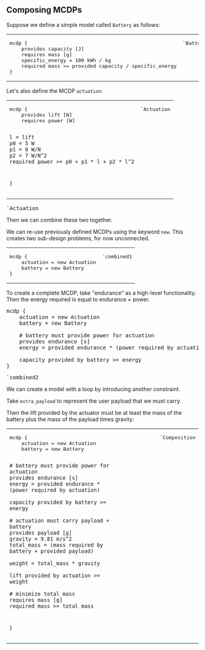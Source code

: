 
## Composing MCDPs

Suppose we define a simple model called ``Battery`` as follows:

<table>
<tr><td >
<pre class="mcdp" id='Battery' label='Battery.mcdp'>
mcdp {
	provides capacity [J]
	requires mass [g]
	specific_energy = 100 kWh / kg
	required mass >= provided capacity / specific_energy
}
</pre>
</td>
<td>
<pre class='ndp_graph_templatized_labeled' direction='LR' >`Battery</pre>
</td>
</tr>
</table>

Let's also define the MCDP ``actuation``:

<table>
<tr><td >
<pre class="mcdp" id='Actuation' label='Actuation.mcdp'>
mcdp {
	provides lift [N]
	requires power [W]

	l = lift
	p0 = 5 W
	p1 = 6 W/N
	p2 = 7 W/N^2
	required power >= p0 + p1 * l + p2 * l^2
}
</pre>
</td>
<td>
<pre class='ndp_graph_templatized_labeled' direction='LR'>`Actuation</pre>
</td>
</tr>
</table>

<pre class='ndp_graph_enclosed' direction='LR'>`Actuation</pre>


Then we can combine these two together.

We can re-use previously defined MCDPs using the
keyword ``new``. This creates two sub-design problems, for now unconnected.

<table>
<tr>
<td>
<pre class="mcdp" id='combined1'>
mcdp {
	actuation = new Actuation
	battery = new Battery
}
</pre>
</td>
<td>
<pre class='ndp_graph_enclosed' direction='LR'>`combined1</pre>
</td>
</tr>
</table>
To create a complete MCDP, take "endurance" as a high-level
functionality. Then the energy required is equal to
endurance &times; power.

<pre class="mcdp" id='combined2'>
mcdp {
	actuation = new Actuation
	battery = new Battery

	# battery must provide power for actuation
	provides endurance [s]
	energy = provided endurance * (power required by actuation)

	capacity provided by battery >= energy
}
</pre>

<pre class='ndp_graph_enclosed' direction='LR' >`combined2</pre>

We can create a model with a loop by introducing another constraint.

Take ``extra_payload`` to represent the user payload that we must carry.

Then the lift provided by the actuator must be at least the mass
of the battery plus the mass of the payload times gravity:

<table>
<tr>
<td>
<pre class="mcdp" id='composition' label='Composition.mcdp'>
mcdp {
	actuation = new Actuation
	battery = new Battery

	# battery must provide power for actuation
	provides endurance [s]
	energy = provided endurance * (power required by actuation)

	capacity provided by battery >= energy

	# actuation must carry payload + battery
	provides payload [g]
	gravity = 9.81 m/s^2
	total_mass = (mass required by battery + provided payload)

	weight = total_mass * gravity

	lift provided by actuation >= weight

	# minimize total mass
	requires mass [g]
	required mass >= total_mass
}
</pre>
</td>
	<td style='vertical-align: top'>
		<pre class='ndp_graph_enclosed' style='max-height: 90ch' direction='TB'>
			`Composition
		</pre>
	</td>
</tr>
</table>



<style type='text/css'>
	td {
		vertical-align: top;
	}
	td:first-child {
		/*border: solid 1px red; */
		/*width: 25em; */
	}
</style>
